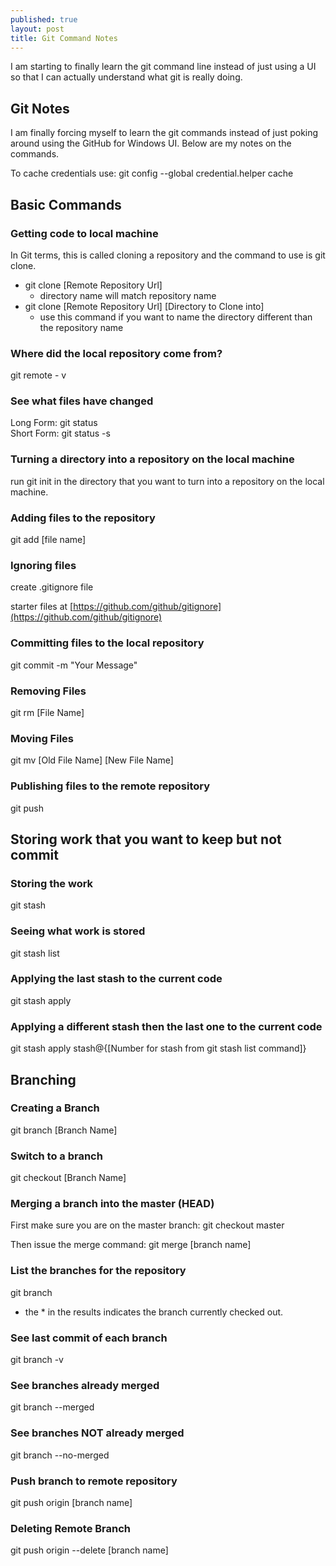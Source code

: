 ```yaml
---
published: true
layout: post
title: Git Command Notes
---
```


I am starting to finally learn the git command line instead of just using a UI so that I can actually understand what git is really doing.

## Git Notes

I am finally forcing myself to learn the git commands instead of just poking around using the GitHub for Windows UI.  Below are my notes on the commands.

To cache credentials use:  git config --global credential.helper cache
## Basic Commands

### Getting code to local machine

In Git terms, this is called cloning a repository and the command to use is git clone.  

- git clone [Remote Repository Url]  
	- directory name will match repository name
- git clone [Remote Repository Url]  [Directory to Clone into]
	- use this command if you want to name the directory different than the repository name

### Where did the local repository come from?

git remote - v

### See what files have changed

Long Form: git status  
Short Form: git status -s


### Turning a directory into a repository on the local machine

run git init in the directory that you want to turn into a repository on the local machine.

### Adding files to the repository

git add [file name]

### Ignoring files

create .gitignore file 

starter files at [https://github.com/github/gitignore](https://github.com/github/gitignore)
  
### Committing files to the local repository
  
  git commit -m "Your Message"
  
### Removing Files
  
  git rm [File Name]
  
### Moving Files
  
  git mv [Old File Name] [New File Name]
  
### Publishing files to the remote repository
  
  git push
  
## Storing work that you want to keep but not commit
  
### Storing the work
  
  git stash
  
### Seeing what work is stored
  
  git stash list
  
### Applying the last stash to the current code
  
  git stash apply
  
### Applying a different stash then the last one to the current code
  
  git stash apply stash@{[Number for stash from git stash list command]}
  
## Branching
  
### Creating a Branch
  
  git branch [Branch Name]
  
### Switch to a branch
  
  git checkout [Branch Name]
  
### Merging a branch into the master (HEAD)
  
  First make sure you are on the master branch: git checkout master
  
  Then issue the merge command: git merge [branch name]
  
### List the branches for the repository
  
  git branch
  - the * in the results indicates the branch currently checked out. 
  
  
### See last commit of each branch
  
  git branch -v 
  
### See branches already merged
  
  git branch --merged
  
### See branches NOT already merged
  
  git branch --no-merged
  
### Push branch to remote repository
  
  git push origin [branch name]
  
### Deleting Remote Branch
  
  git push origin --delete [branch name]
